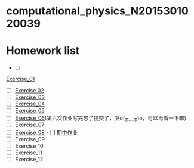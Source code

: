 # computational_physics_N2015301020039
# **Homework list**
- [ ] 
[Exercise_01](https://raw.githubusercontent.com/EdgarDegasandhisballerinas/computational_physics_N2015301020039/046e2d4a286492771d56771d205ab549ee7b6281/%E4%BD%9C%E4%B8%9A.png)
- [ ] [Exercise 02](https://www.zybuluo.com/EdgarDegas/note/902613)
- [ ] [Exercise_03](https://www.zybuluo.com/EdgarDegas/note/902591)
- [ ] [Exercise_04](https://www.zybuluo.com/EdgarDegas/note/911048)
- [ ] [Exercise_05](https://www.zybuluo.com/EdgarDegas/note/916501)
- [ ] [Exercise_06](https://www.zybuluo.com/EdgarDegas/note/916501)(第六次作业写完忘了提交了，哭o(╥﹏╥)o，可以再看一下嘛)
- [ ] [Exercise_07](https://www.zybuluo.com/EdgarDegas/note/926032)
- [ ] [Exercise_08](https://www.zybuluo.com/EdgarDegas/note/935619)
- [ ] [期中作业](https://www.zybuluo.com/EdgarDegas/note/940687)
- [ ] Exercise_09
- [ ] Exercise_10
- [ ] Exercise_11
- [ ] Exercise_12
